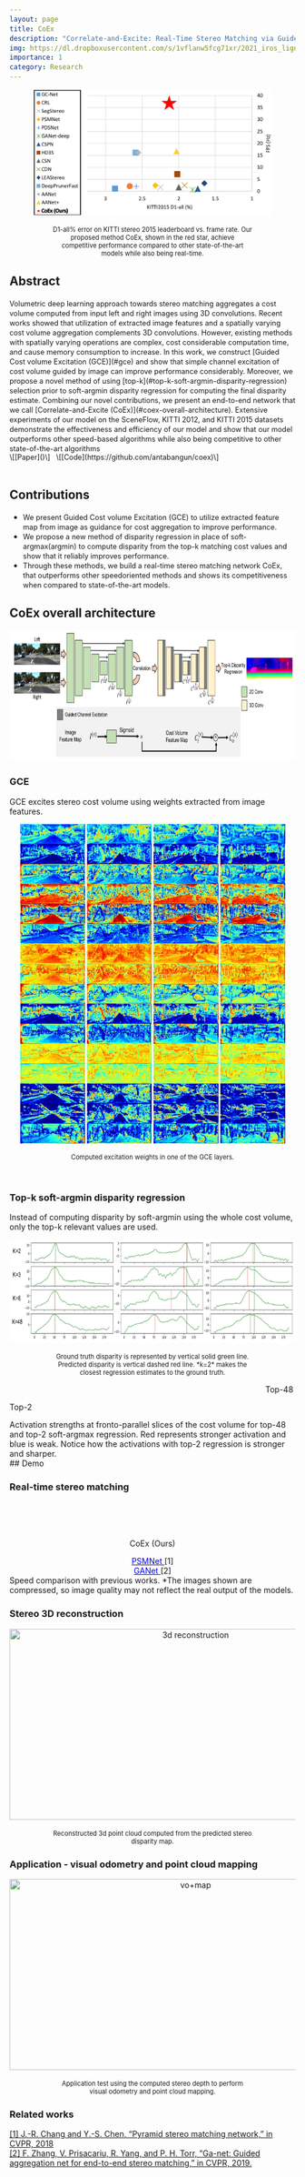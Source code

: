 ```yaml
---
layout: page
title: CoEx 
description: "Correlate-and-Excite: Real-Time Stereo Matching via Guided Cost Volume Excitation"
img: https://dl.dropboxusercontent.com/s/1vflanw5fcg71xr/2021_iros_lignet.gif
importance: 1
category: Research
---
```




<p align="center">
  <img width="422" height="223" src="/assets/img/publications/CoEx/teaser.png" data-zoomable>
  <p style="margin: 0 auto; font-size:0.8em; text-align:center ; max-width: 70%;">
D1-all% error on KITTI stereo 2015 leaderboard vs. frame rate. Our proposed method CoEx, shown in the red star, achieve competitive performance compared to other state-of-the-art models while also being real-time.</p>
</p>

## Abstract

<span style="font-size:0.9em;">
Volumetric deep learning approach towards stereo
matching aggregates a cost volume computed from input left
and right images using 3D convolutions. Recent works showed
that utilization of extracted image features and a spatially
varying cost volume aggregation complements 3D convolutions.
However, existing methods with spatially varying operations
are complex, cost considerable computation time, and cause
memory consumption to increase. In this work, we construct
[Guided Cost volume Excitation (GCE)](#gce) and show that simple channel excitation of cost volume guided by image can
improve performance considerably. Moreover, we propose a
novel method of using [top-k](#top-k-soft-argmin-disparity-regression) selection prior to soft-argmin
disparity regression for computing the final disparity estimate.
Combining our novel contributions, we present an end-to-end
network that we call [Correlate-and-Excite (CoEx)](#coex-overall-architecture). Extensive
experiments of our model on the SceneFlow, KITTI 2012,
and KITTI 2015 datasets demonstrate the effectiveness and
efficiency of our model and show that our model outperforms
other speed-based algorithms while also being competitive to
other state-of-the-art algorithms
</span>
<p style="margin: 0 auto; font-size:0.9em; text-align:left ; " markdown="1">
\[[Paper]()\] &nbsp; \[[Code](https://github.com/antabangun/coex)\] 
  </p>

<br>

## Contributions

- <span style="font-size:0.9em;">We present Guided Cost volume Excitation (GCE) to utilize extracted feature map from image as guidance for cost aggregation to improve performance.</span>
- <span style="font-size:0.9em;">We propose a new method of disparity regression in place of soft-argmax(argmin) to compute disparity from the top-k matching cost values and show that it reliably improves performance.</span>
- <span style="font-size:0.9em;">Through these methods, we build a real-time stereo matching network CoEx, that outperforms other speedoriented methods and shows its competitiveness when compared to state-of-the-art models.</span>

## CoEx overall architecture

<p align="center">
  <img width="772" height="231" src="/assets/img/publications/CoEx/coex_overall.png" title="CoEx overall architecture" data-zoomable>
  <p style="margin: 0 auto; font-size:0.8em; text-align:center ; max-width: 70%;"></p>
</p>

### GCE

<span style="font-size:1em;"> GCE excites stereo cost volume using weights extracted from image features. </span>

<!-- <div class="row">
    <div class="col-sm mt-4 mt-md-0">
        <img class="img-fluid rounded z-depth-0" src="{{ '/assets/img/publications/CoEx/exc_0_2b.png' | relative_url }}" alt="" title="example image"/>
    </div>
    <div class="col-sm mt-4 mt-md-0">
        <img class="img-fluid rounded z-depth-0" src="{{ '/assets/img/publications/CoEx/exc_1_2b.png' | relative_url }}" alt="" title="example image"/>
    </div>
    <div class="col-sm mt-4 mt-md-0">
        <img class="img-fluid rounded z-depth-0" src="{{ '/assets/img/publications/CoEx/exc_2_2b.png' | relative_url }}" alt="" title="example image"/>
    </div>
    <div class="col-sm mt-4 mt-md-0">
        <img class="img-fluid rounded z-depth-0" src="{{ '/assets/img/publications/CoEx/exc_3_2b.png' | relative_url }}" alt="" title="example image"/>
    </div>
</div>  -->

<!-- <div class="row">
    <div class="col-sm mt-1 mt-md-0" align="center" >
        <img class="img-fluid rounded z-depth-0" width="467" height="562"  src="{{ '/assets/img/publications/CoEx/exc.jpg' | relative_url }}" alt="" title="gce"/>
    </div>
</div>   -->

<p align="center">
  <img width="467" height="562" src="/assets/img/publications/CoEx/exc.jpg" title="GCE excitation weights" data-zoomable>
  <p style="margin: 0 auto; font-size:0.8em; text-align:center ; max-width: 70%;" markdown="1">
Computed excitation weights in one of the GCE layers. 
  </p>
</p>

<br>

### Top-k soft-argmin disparity regression

<span style="font-size:1em;"> Instead of computing disparity by soft-argmin using the whole cost volume, only the top-k relevant values are used. </span>

<p align="center">
  <img width="747" height="182" src="/assets/img/publications/CoEx/topk_chart.png" title="top-k charts">
  <p style="margin: 0 auto; font-size:0.8em; text-align:center ; max-width: 70%;" markdown="1">
Ground truth disparity is represented by vertical solid green line. Predicted disparity is vertical dashed red line. *k=2* makes the closest regression estimates to the ground truth.
  </p>
</p>


<div class="row mt-2">
    <div class="col-sm mt-2 mt-md-0">
    <p align="right">
        Top-48
        <img class="img-fluid rounded z-depth-0" src="{{ '/assets/img/publications/CoEx/cost_top48_compress.gif' | relative_url }}" alt="" title="cost top-48" data-zoomable/>
    </p>
    </div>
    <div class="col-sm mt-2 mt-md-0">
    <p align="left">
        <img class="img-fluid rounded z-depth-0" src="{{ '/assets/img/publications/CoEx/cost_top2_compress.gif' | relative_url }}" alt="" title="cost top-2" data-zoomable/>Top-2
    </p>
    </div>
</div> 
<div class="caption">
    Activation strengths at fronto-parallel slices of the cost volume for top-48 and top-2 soft-argmax regression. Red represents stronger activation and blue is weak. Notice how the activations with top-2 regression is stronger and sharper.
</div>
## Demo

### Real-time stereo matching

<div class="row mt-3">
    <div class="col-sm mt-3 mt-md-0">
        <img class="img-fluid rounded z-depth-0" src="{{ '/assets/img/publications/CoEx/coex_compress3.gif' | relative_url }}" alt="" title="CoEx" data-zoomable/>
    </div>
    <div class="col-sm mt-3 mt-md-0">
        <img class="img-fluid rounded z-depth-0" src="{{ '/assets/img/publications/CoEx/psm_compress3.gif' | relative_url }}" alt="" title="PSMNet" data-zoomable/>
    </div>
    <div class="col-sm mt-3 mt-md-0">
        <img class="img-fluid rounded z-depth-0" src="{{ '/assets/img/publications/CoEx/ganet_compress3.gif' | relative_url }}" alt="" title="GANet" data-zoomable/>
    </div>
</div> 
<div class="row mt-3">
    <div class="col-sm mt-3 mt-md-0" align="center">
        <p>CoEx (Ours)</p>
    </div>
    <div class="col-sm mt-3 mt-md-0" align="center">
        <a href="https://openaccess.thecvf.com/content_cvpr_2018/papers/Chang_Pyramid_Stereo_Matching_CVPR_2018_paper.pdf">
            <span style="color:blue">PSMNet</span>
        </a>
        [1]
    </div>
    <div class="col-sm mt-3 mt-md-0" align="center">
        <a href="https://openaccess.thecvf.com/content_CVPR_2019/papers/Zhang_GA-Net_Guided_Aggregation_Net_for_End-To-End_Stereo_Matching_CVPR_2019_paper.pdf">
            <span style="color:blue">GANet</span>
        </a>
        [2]
    </div>
</div> 
<div class="caption">
    Speed comparison with previous works. *The images shown are compressed, so image quality may not reflect the real output of the models.
</div>

### Stereo 3D reconstruction

<p align="center">
  <img width="640" height="336" src="/assets/img/publications/CoEx/recons_compress3.gif" title="3d reconstruction" data-zoomable>
  <p style="margin: 0 auto; font-size:0.8em; text-align:center ; max-width: 70%;" markdown="1">
Reconstructed 3d point cloud computed from the predicted stereo disparity map.
  </p>
</p>

### Application - visual odometry and point cloud mapping

<p align="center">
  <img width="640" height="336" src="/assets/img/publications/CoEx/vo+map_compress3.gif" title="vo+map" data-zoomable>
  <p style="margin: 0 auto; font-size:0.8em; text-align:center ; max-width: 70%;" markdown="1">
Application test using the computed stereo depth to perform visual odometry and point cloud mapping.
  </p>
</p>

### Related works
[\[1\] J.-R. Chang and Y.-S. Chen, “Pyramid stereo matching network,” in
CVPR, 2018](https://openaccess.thecvf.com/content_cvpr_2018/papers/Chang_Pyramid_Stereo_Matching_CVPR_2018_paper.pdf)  
[\[2\] F. Zhang, V. Prisacariu, R. Yang, and P. H. Torr, “Ga-net: Guided
aggregation net for end-to-end stereo matching,” in CVPR, 2019.](https://openaccess.thecvf.com/content_CVPR_2019/papers/Zhang_GA-Net_Guided_Aggregation_Net_for_End-To-End_Stereo_Matching_CVPR_2019_paper.pdf)
